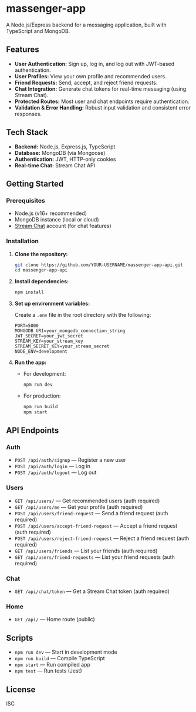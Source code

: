 # massenger-app

A Node.js/Express backend for a messaging application, built with TypeScript and MongoDB.

## Features

- **User Authentication:** Sign up, log in, and log out with JWT-based authentication.
- **User Profiles:** View your own profile and recommended users.
- **Friend Requests:** Send, accept, and reject friend requests.
- **Chat Integration:** Generate chat tokens for real-time messaging (using Stream Chat).
- **Protected Routes:** Most user and chat endpoints require authentication.
- **Validation & Error Handling:** Robust input validation and consistent error responses.

## Tech Stack

- **Backend:** Node.js, Express.js, TypeScript
- **Database:** MongoDB (via Mongoose)
- **Authentication:** JWT, HTTP-only cookies
- **Real-time Chat:** Stream Chat API

## Getting Started

### Prerequisites

- Node.js (v16+ recommended)
- MongoDB instance (local or cloud)
- [Stream Chat](https://getstream.io/chat/) account (for chat features)

### Installation

1. **Clone the repository:**
   ```sh
   git clone https://github.com/YOUR-USERNAME/massenger-app-api.git
   cd massenger-app-api
   ```

2. **Install dependencies:**
   ```sh
   npm install
   ```

3. **Set up environment variables:**

   Create a `.env` file in the root directory with the following:
   ```
   PORT=5000
   MONGODB_URI=your_mongodb_connection_string
   JWT_SECRET=your_jwt_secret
   STREAM_KEY=your_stream_key
   STREAM_SECRET_KEY=your_stream_secret
   NODE_ENV=development
   ```

4. **Run the app:**
   - For development:
     ```sh
     npm run dev
     ```
   - For production:
     ```sh
     npm run build
     npm start
     ```

## API Endpoints

### Auth

- `POST /api/auth/signup` — Register a new user
- `POST /api/auth/login` — Log in
- `POST /api/auth/logout` — Log out

### Users

- `GET /api/users/` — Get recommended users (auth required)
- `GET /api/users/me` — Get your profile (auth required)
- `POST /api/users/friend-request` — Send a friend request (auth required)
- `POST /api/users/accept-friend-request` — Accept a friend request (auth required)
- `POST /api/users/reject-friend-request` — Reject a friend request (auth required)
- `GET /api/users/friends` — List your friends (auth required)
- `GET /api/users/friend-requests` — List your friend requests (auth required)

### Chat

- `GET /api/chat/token` — Get a Stream Chat token (auth required)

### Home

- `GET /api/` — Home route (public)

## Scripts

- `npm run dev` — Start in development mode
- `npm run build` — Compile TypeScript
- `npm start` — Run compiled app
- `npm test` — Run tests (Jest)

## License

ISC